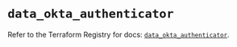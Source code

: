 # `data_okta_authenticator`

Refer to the Terraform Registry for docs: [`data_okta_authenticator`](https://registry.terraform.io/providers/okta/okta/4.11.1/docs/data-sources/authenticator).
